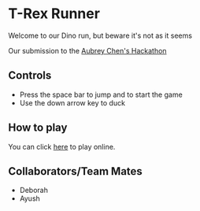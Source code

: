 # T-Rex Runner

Welcome to our Dino run, but beware it's not as it seems

Our submission to the [Aubrey Chen's Hackathon](https://brainrot-jia-seed-hackathon.devpost.com/)
## Controls

* Press the space bar to jump and to start the game
* Use the down arrow key to duck

## How to play

You can click [here](https://debrx.github.io/dino-hack/) to play online.

## Collaborators/Team Mates
* Deborah
* Ayush
